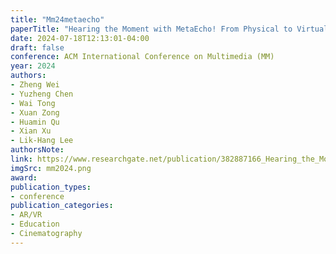 ```yaml
---
title: "Mm24metaecho"
paperTitle: "Hearing the Moment with MetaEcho! From Physical to Virtual in Synchronized Sound Recording"
date: 2024-07-18T12:13:01-04:00
draft: false
conference: ACM International Conference on Multimedia (MM)
year: 2024
authors:
- Zheng Wei
- Yuzheng Chen
- Wai Tong
- Xuan Zong
- Huamin Qu
- Xian Xu
- Lik-Hang Lee
authorsNote:
link: https://www.researchgate.net/publication/382887166_Hearing_the_Moment_with_MetaEcho_From_Physical_to_Virtual_in_Synchronized_Sound_Recording
imgSrc: mm2024.png
award:
publication_types:
- conference
publication_categories:
- AR/VR
- Education
- Cinematography
---
```


